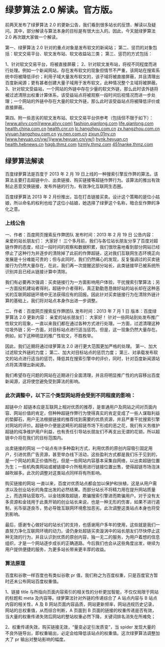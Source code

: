 # 绿萝算法 2.0 解读。官方版。

前两天发布了绿萝算法 2.0 的更新公告，我们看到很多站长的反馈、解读以及疑问。其中，部分解读与算法本身的目标是有很大出入的。因此，今天就绿萝算法 2.0 再次跟大家做一个解读。

第一、绿萝算法 2.0 针对的重点对象是发布软文的新闻站；
第二、惩罚的对象包括：软文交易平台、软文发布站、软文收益站三类；
第三、惩罚的方式包括：

1、针对软文交易平台，将被直接屏蔽；
2、针对软文发布站，将视不同程度而进行处理。例如一个新闻网站，存在发布软文的现象但情节不严重，该网站在搜索系统中将被降低评价；利用子域大量发布软文的，该子域将被直接屏蔽，并且清理出百度新闻源；更有甚者创建大量子域用于发布软文，此种情况整个主域将被屏蔽。
3、针对软文受益站，一个网站的外链中存在少量的软文外链，那么此时该外链将被过滤清除出权重计算体系，该受益站点将被观察一段时间后视情况而进一步处理；一个网站的外链中存在大量的软文外链，那么此时该受益站点将被降低评价或直接屏蔽。

第四、附一些恶劣的软文发布站、软文交易平台供参考（包括但不限于如下）：
[www.alivv.com](www.alivv.com)
[fashion.qianlong.com](fashion.qianlong.com)
[life.qianlong.com](life.qianlong.com)
[health.china.com.cn](health.china.com.cn)
[health.cnr.cn](health.cnr.cn)
[lc.hangzhou.com.cn](lc.hangzhou.com.cn)
[zx.hangzhou.com.cn](zx.hangzhou.com.cn)
[yiyuan.hangzhou.com.cn](yiyuan.hangzhou.com.cn)
[yy.nen.com.cn](yy.nen.com.cn)
[zixun.01ny.cn](zixun.01ny.cn)
[www.heyuan.cn/yw/](www.heyuan.cn/yw/)
[hynk.heyuan.cn](hynk.heyuan.cn)
[health.hebnews.cn](health.hebnews.cn)
[hqgb.thmz.com](hqgb.thmz.com)
[hzmly.thmz.com](hzmly.thmz.com)
[451nanke.thmz.com](451nanke.thmz.com)

## 绿萝算法解读
百度绿萝算法是百度于 2013 年 2 月 19 日上线的一种搜索引擎反作弊的算法。该算法主要打击超链中介、出卖链接、购买链接等超链作弊行为。该算法的推出有效制止恶意交换链接，发布外链的行为，有效净化互联网生态圈。

百度绿萝算法 2013 年 2 月份推出，旨在打击链接买卖。设计这个策略的是位小姑娘，所以命名的权利也给了这位小姑娘，她选择了绿萝这个名称，暗合反作弊的净化之意。

### **上线公告**
一、作者：百度网页搜索反作弊团队
发布时间：2013 年 2 月 19 日
公告内容：
亲爱的站长朋友们：
大家好！
三个多月前，我们与各位站长朋友分享了百度对超链作弊的态度，经过一段时间的观察和数据积累，我们很欣喜地看到部分网站已经停止了这种行为并逐步的清除掉了此前的作弊超链，这对我们互联网生态环境正向发展是十分难能可贵的；但与此同时，我们仍然痛心的发现，反复强调过的买卖链接行为仍然大量存在，在此，我们再一次提醒这部分站长，此类链接早已被系统所识别并且已经从链接计算中清除。

我们有必要再次强调：买卖链接行为一方面影响用户体验，干扰搜索引擎算法；另一方面投机建站者得利，超链中介者得利，真正勤勤恳恳做好站的站长却在这种恶劣的互联网超链环境中无法获得应有的回报。因此针对买卖链接行为在清除外链计算的基础上，我们将对站点本身作出进一步调整。

二、作者：百度网页搜索反作弊团队
发布时间：2013 年 7 月 1 日
版本：百度绿萝算法 2.0
更新内容：
亲爱的站长朋友们：
大家好！
针对一些网站到处发布推广性软文的现象，一直以来我们都在通过各种方式进行处理。一方面，过滤清理这种垃圾外链；另一方面，对目标站点进行适当惩罚。但是，这一现象仍然大量存在。例如，如下这种明显的推广性软文，不胜枚举。

因此，我们近期将通过绿萝算法 2.0 进行更大范围更加严格的处理。
第一、加大过滤软文外链的力度；
第二、加大对目标站点的惩罚力度；
第三、对承载发布软文的站点进行适当的惩罚，降低其在搜索引擎中的评价，同时，针对百度新闻源站点将其清理出新闻源。

我们希望存在问题的网站在近期进行全面清理，并且将明显推广性的内容移出百度新闻源，这将使您避免受到算法的影响。

### **此次调整中，以下三个类型网站将会受到不同程度的影响：**

超链中介
超链本应是互联网上相对优质的推荐，是普通用户及网站之间对页面内容、网站价值的肯定，但种种超链作弊行为使得真实的肯定变成了一些人谋取利益的垫脚石，用户无法根据链接的推荐找到需要的优质资源，并且严重干扰搜索引擎对网站的评价。超链中介便是这畸形的超链市场下形成的恶之花，我们有义务维护超链的纯净维护用户利益，也有责任引导站长朋友们不再支出无谓的花销，所以超链中介将在我们的目标范围内。

出卖链接的网站
一个站点有许多种盈利方式，利用优质的原创内容吸引固定用户，引进优质广告资源，甚至举办线下活动，这些盈利方式都是我们乐于见到的，是一个网站的真正价值所在。但是一些网站内容基本采集自网络，以出卖超链位置为生；一些机构类网站或被链接中介所租用进行链接位置出售，使得超链市场泡沫越吹越多。此次的调整对这类站点同样将有所影响。

购买链接的网站
一直以来，百度对优质站点都会加以保护和扶植，这是从用户需求以及创业站长的角度出发的必然结果。而部分站长不将精力用在提升网站质量上，而选择钻营取巧，以金钱换取超链，欺骗搜索引擎进而欺骗用户。对于没有太多资源和金钱用于此类开销的创业站长来说，也是一种无形的伤害，如果不进行遏制，劣币驱逐良币，势必导致互联网环境愈加恶劣。此次调整这类站点本身也将受到影响。

最后，感谢专心做好站的站长们的支持，也感谢用户多年的使用，这些就是我们一直努力净化互联网环境的动力。请仍身处超链买卖漩涡中的站长朋友们尽快停止这种无效的行为，并且认识到优质的原创内容，独一无二的服务，为用户着想的信息组织，才是一个网站逐步成长的正确道路。今后我们也会从这些角度出发，继续为用户提供便捷的服务，为更多站长带来更丰厚的收益。

### **算法原理**
百度和谷歌一样百度也有类似谷歌 pr 值，我们称之为百度权重，只是百度官方暂时还未公布网站百度权重值。

1、链接 title 与所指向页面内容索引的相关性的分析更加智能，不仅仅局限于网站的标题和 meta 及内容等。绿萝算法针对外链的传递综合了 A 站点内容与 B 站点内容的相关性，A 及 B 网站页面内容品质，网站更新频率，网站违规历史记录，网站的总权重值，从而综合判断，A 页面到 B 页面的链接的权重传递是否有效，当大量的权重传递失效后网站的整站权重必然下降，关键词排名消失在所难免；

2、权重传递失效，购买链接无效，“量变必定引发质变”，当 spider 发现大量的不良外链导出，即权重输出，必定会给降低该站点的权重值。这次绿萝算法调整加大了 pr 输出对整站影响的幅度。